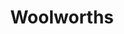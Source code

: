 ---
title: "Woolworths"
url: /roodepoort/woolworths-blueberry-street-blueberry-square/
shop: supermarket
---